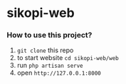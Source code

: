 # sikopi-web

### How to use this project?
1. `git clone` this repo
2. to start website `cd sikopi-web/web`
3. run `php artisan serve`
4. open `http://127.0.0.1:8000`
